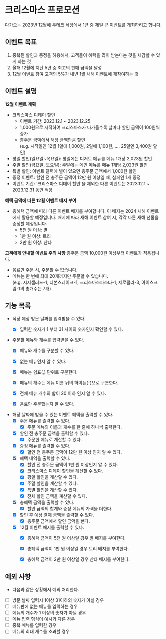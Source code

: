 # 크리스마스 프로모션

다가오는 2023년 12월에 우테코 식당에서 1년 중 제일 큰 이벤트를 개최하려고 합니다.

## 이벤트 목표
1. 중복된 할인과 증정을 허용해서, 고객들이 혜택을 많이 받는다는 것을 체감할 수 있게 하는 것
2. 올해 12월에 지난 5년 중 최고의 판매 금액을 달성
3. 12월 이벤트 참여 고객의 5%가 내년 1월 새해 이벤트에 재참여하는 것

## 이벤트 설명
<b>12월 이벤트 계획</b>
- 크리스마스 디데이 할인
  - 이벤트 기간: 2023.12.1 ~ 2023.12.25
  - 1,000원으로 시작하여 크리스마스가 다가올수록 날마다 할인 금액이 100원씩 증가
  - 총주문 금액에서 해당 금액만큼 할인<br>
  (e.g. 시작일인 12월 1일에 1,000원, 2일에 1,100원, ..., 25일엔 3,400원 할인)
- 평일 할인(일요일~목요일): 평일에는 디저트 메뉴를 메뉴 1개당 2,023원 할인
- 주말 할인(금요일, 토요일): 주말에는 메인 메뉴를 메뉴 1개당 2,023원 할인
- 특별 할인: 이벤트 달력에 별이 있으면 총주문 금액에서 1,000원 할인
- 증정 이벤트: 할인 전 총주문 금액이 12만 원 이상일 때, 샴페인 1개 증정
- 이벤트 기간: '크리스마스 디데이 할인'을 제외한 다른 이벤트는 2023.12.1 ~ 2023.12.31 동안 적용

<b>혜택 금액에 따른 12월 이벤트 배지 부여</b>
- 총혜택 금액에 따라 다른 이벤트 배지를 부여합니다. 이 배지는 2024 새해 이벤트에서 활용할 예정입니다. 배지에 따라 새해 이벤트 참여 시, 각각 다른 새해 선물을 증정할 예정입니다.
  - 5천 원 이상: 별
  - 1만 원 이상: 트리
  - 2만 원 이상: 산타

<b>고객에게 안내할 이벤트 주의 사항</b>
총주문 금액 10,000원 이상부터 이벤트가 적용됩니다.
- 음료만 주문 시, 주문할 수 없습니다.
- 메뉴는 한 번에 최대 20개까지만 주문할 수 있습니다.<br>
(e.g. 시저샐러드-1, 티본스테이크-1, 크리스마스파스타-1, 제로콜라-3, 아이스크림-1의 총개수는 7개)

## 기능 목록
- 식당 예상 방문 날짜를 입력받을 수 있다.
  - [x] 입력한 숫자가 1 부터 31 사이의 숫자인지 확인할 수 있다.


- 주문할 메뉴와 개수를 입력받을 수 있다.
  - [x] 메뉴와 개수를 구분할 수 있다.
  - [x] 없는 메뉴인지 알 수 있다.
  - [x] 메뉴는 쉼표(,) 단위로 구분한다.
  - [x] 메뉴의 개수는 메뉴 이름 뒤의 하이픈(-)으로 구분한다.
  - [x] 전체 메뉴 개수의 합이 20 이하 인지 알 수 있다.
  - [x] 음료만 주문했는지 알 수 있다.


- 해당 날짜에 받을 수 있는 이벤트 혜택을 출력할 수 있다.
  - [x] 주문 메뉴를 출력할 수 있다.
    - [x] 주문 메뉴의 이름과 개수를 한 줄에 하나씩 출력한다.
  - [x] 할인 전 총주문 금액을 출력할 수 있다.
    - [x] 주문한 메뉴로 계산할 수 있다.
  - [x] 증정 메뉴를 출력할 수 있다.
    - [x] 할인 전 총주문 금액이 12만 원 이상 인지 알 수 있다.
  - [x] 혜택 내역을 출력할 수 있다.
    - [x] 할인 전 총주문 금액이 1만 원 이상인지 알 수 있다.
    - [x] 크리스마스 디데이 할인을 계산할 수 있다.
    - [x] 평일 할인을 계산할 수 있다.
    - [x] 주말 할인을 계산할 수 있다.
    - [x] 특별 할인을 계산할 수 있다.
    - [x] 전체 할인 금액을 계산할 수 있다.
  - [x] 총혜택 금액을 출력할 수 있다.
    - [x] 할인 금액의 합계와 증정 메뉴의 가격을 더한다.
  - [x] 할인 후 예상 결제 금액을 출력할 수 있다.
    - [x] 총주문 금액에서 할인 금액을 뺀다.
  - [x] 12월 이벤트 배지를 출력할 수 있다.
    - [x] 총혜택 금액이 5천 원 이상일 경우 별 배지를 부여한다.
    - [x] 총혜택 금액이 1만 원 이상일 경우 트리 배지를 부여한다.
    - [x] 총혜택 금액이 2만 원 이상일 경우 산타 배지를 부여한다.


## 예외 사항
- 다음과 같은 상황에서 예외 처리한다.
- [ ] 방문 날짜 입력시 1이상 31이하의 숫자가 아닐 경우
- [ ] 메뉴판에 없는 메뉴를 입력하는 경우
- [ ] 메뉴의 개수가 1 이상의 숫자가 아닐 경우
- [ ] 메뉴 입력 형식이 예시와 다른 경우
- [ ] 중복 메뉴를 입력한 경우
- [ ] 메뉴의 최대 개수를 초과할 경우
